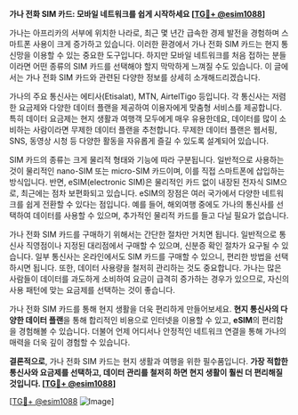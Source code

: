 **가나 전화 SIM 카드: 모바일 네트워크를 쉽게 시작하세요 [[TG💪+ @esim1088](https://t.me/s/esim1088)]**

가나는 아프리카의 서부에 위치한 나라로, 최근 몇 년간 급속한 경제 발전을 경험하며 스마트폰 사용이 크게 증가하고 있습니다. 이러한 환경에서 가나 전화 SIM 카드는 현지 통신망을 이용할 수 있는 중요한 도구입니다. 하지만 모바일 네트워크를 처음 접하는 분들이라면 어떤 종류의 SIM 카드를 선택해야 할지 막막하게 느껴질 수도 있습니다. 이 글에서는 가나 전화 SIM 카드와 관련된 다양한 정보를 상세히 소개해드리겠습니다.

가나의 주요 통신사는 에티사(Etisalat), MTN, AirtelTigo 등입니다. 각 통신사는 저렴한 요금제와 다양한 데이터 플랜을 제공하여 이용자에게 맞춤형 서비스를 제공합니다. 특히 데이터 요금제는 현지 생활과 여행객 모두에게 매우 유용한데요, 데이터를 많이 소비하는 사람이라면 무제한 데이터 플랜을 추천합니다. 무제한 데이터 플랜은 웹서핑, SNS, 동영상 시청 등 다양한 활동을 자유롭게 즐길 수 있도록 설계되어 있습니다.

SIM 카드의 종류는 크게 물리적 형태와 기능에 따라 구분됩니다. 일반적으로 사용하는 것이 물리적인 nano-SIM 또는 micro-SIM 카드이며, 이를 직접 스마트폰에 삽입하는 방식입니다. 반면, eSIM(electronic SIM)은 물리적인 카드 없이 내장된 전자식 SIM으로, 최근에는 점차 보편화되고 있습니다. eSIM의 장점은 여러 국가에서 다양한 네트워크를 쉽게 전환할 수 있다는 점입니다. 예를 들어, 해외여행 중에도 가나의 통신사를 선택하여 데이터를 사용할 수 있으며, 추가적인 물리적 카드를 들고 다닐 필요가 없습니다.

가나 전화 SIM 카드를 구매하기 위해서는 간단한 절차만 거치면 됩니다. 일반적으로 통신사 직영점이나 지정된 대리점에서 구매할 수 있으며, 신분증 확인 절차가 요구될 수 있습니다. 일부 통신사는 온라인에서도 SIM 카드를 구매할 수 있으니, 편리한 방법을 선택하시면 됩니다. 또한, 데이터 사용량을 철저히 관리하는 것도 중요합니다. 가나는 많은 사람들이 데이터를 과도하게 소비하여 요금이 급격히 증가하는 경우가 있으므로, 자신의 사용 패턴에 맞는 요금제를 선택하는 것이 좋습니다.

가나 전화 SIM 카드를 통해 현지 생활을 더욱 편리하게 만들어보세요. **현지 통신사의 다양한 데이터 플랜**을 통해 합리적인 비용으로 인터넷을 이용할 수 있고, **eSIM**의 편리함을 경험해볼 수 있습니다. 더불어 언제 어디서나 안정적인 네트워크 연결을 통해 가나의 매력을 더욱 깊이 경험할 수 있습니다.

**결론적으로**, 가나 전화 SIM 카드는 현지 생활과 여행을 위한 필수품입니다. **가장 적합한 통신사와 요금제를 선택하고, 데이터 관리를 철저히 하면 현지 생활이 훨씬 더 편리해질 것입니다. [[TG💪+ @esim1088](https://t.me/s/esim1088)]**

[[TG💪+ @esim1088](https://t.me/s/esim1088) ![Image](https://i.postimg.cc/Y0z9fWf4/image.png)]